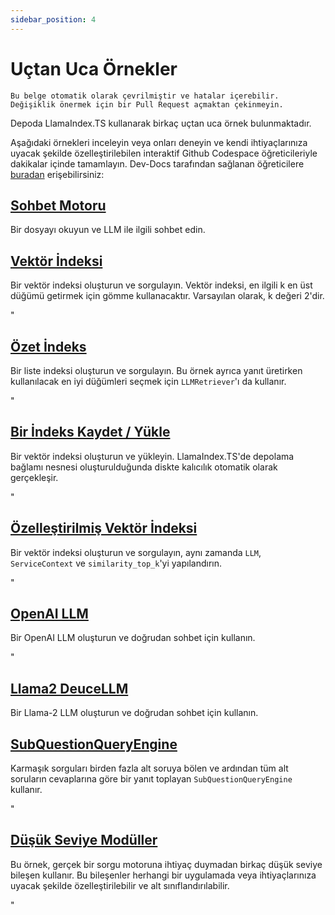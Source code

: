 ```yaml
---
sidebar_position: 4
---
```


# Uçtan Uca Örnekler

`Bu belge otomatik olarak çevrilmiştir ve hatalar içerebilir. Değişiklik önermek için bir Pull Request açmaktan çekinmeyin.`

Depoda LlamaIndex.TS kullanarak birkaç uçtan uca örnek bulunmaktadır.

Aşağıdaki örnekleri inceleyin veya onları deneyin ve kendi ihtiyaçlarınıza uyacak şekilde özelleştirilebilen interaktif Github Codespace öğreticileriyle dakikalar içinde tamamlayın. Dev-Docs tarafından sağlanan öğreticilere [buradan](https://codespaces.new/team-dev-docs/lits-dev-docs-playground?devcontainer_path=.devcontainer%2Fjavascript_ltsquickstart%2Fdevcontainer.json) erişebilirsiniz:

## [Sohbet Motoru](https://github.com/run-llama/LlamaIndexTS/blob/main/examples/chatEngine.ts)

Bir dosyayı okuyun ve LLM ile ilgili sohbet edin.

## [Vektör İndeksi](https://github.com/run-llama/LlamaIndexTS/blob/main/examples/vectorIndex.ts)

Bir vektör indeksi oluşturun ve sorgulayın. Vektör indeksi, en ilgili k en üst düğümü getirmek için gömme kullanacaktır. Varsayılan olarak, k değeri 2'dir.

"

## [Özet İndeks](https://github.com/run-llama/LlamaIndexTS/blob/main/examples/summaryIndex.ts)

Bir liste indeksi oluşturun ve sorgulayın. Bu örnek ayrıca yanıt üretirken kullanılacak en iyi düğümleri seçmek için `LLMRetriever`'ı da kullanır.

"

## [Bir İndeks Kaydet / Yükle](https://github.com/run-llama/LlamaIndexTS/blob/main/examples/storageContext.ts)

Bir vektör indeksi oluşturun ve yükleyin. LlamaIndex.TS'de depolama bağlamı nesnesi oluşturulduğunda diskte kalıcılık otomatik olarak gerçekleşir.

"

## [Özelleştirilmiş Vektör İndeksi](https://github.com/run-llama/LlamaIndexTS/blob/main/examples/vectorIndexCustomize.ts)

Bir vektör indeksi oluşturun ve sorgulayın, aynı zamanda `LLM`, `ServiceContext` ve `similarity_top_k`'yi yapılandırın.

"

## [OpenAI LLM](https://github.com/run-llama/LlamaIndexTS/blob/main/examples/openai.ts)

Bir OpenAI LLM oluşturun ve doğrudan sohbet için kullanın.

"

## [Llama2 DeuceLLM](https://github.com/run-llama/LlamaIndexTS/blob/main/examples/llamadeuce.ts)

Bir Llama-2 LLM oluşturun ve doğrudan sohbet için kullanın.

## [SubQuestionQueryEngine](https://github.com/run-llama/LlamaIndexTS/blob/main/examples/subquestion.ts)

Karmaşık sorguları birden fazla alt soruya bölen ve ardından tüm alt soruların cevaplarına göre bir yanıt toplayan `SubQuestionQueryEngine` kullanır.

"

## [Düşük Seviye Modüller](https://github.com/run-llama/LlamaIndexTS/blob/main/examples/lowlevel.ts)

Bu örnek, gerçek bir sorgu motoruna ihtiyaç duymadan birkaç düşük seviye bileşen kullanır. Bu bileşenler herhangi bir uygulamada veya ihtiyaçlarınıza uyacak şekilde özelleştirilebilir ve alt sınıflandırılabilir.

"

